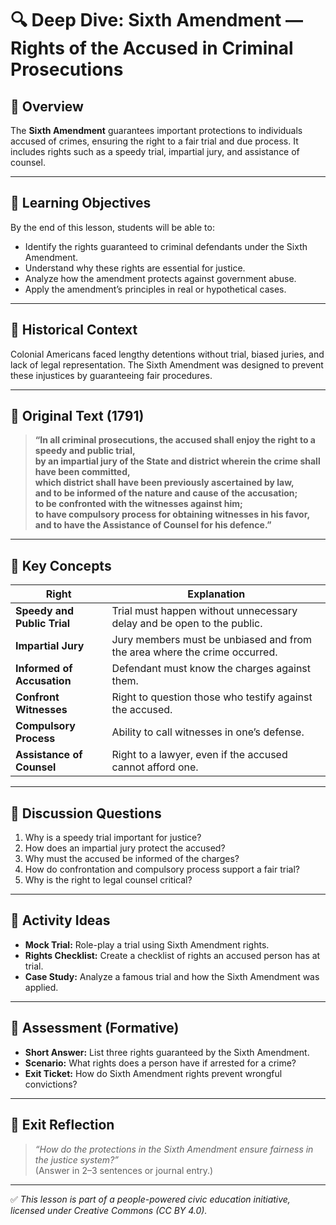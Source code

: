 # 🔍 Deep Dive: Sixth Amendment — Rights of the Accused in Criminal Prosecutions

## 🧭 Overview

The **Sixth Amendment** guarantees important protections to individuals accused of crimes, ensuring the right to a fair trial and due process. It includes rights such as a speedy trial, impartial jury, and assistance of counsel.

---

## 🎯 Learning Objectives

By the end of this lesson, students will be able to:  
- Identify the rights guaranteed to criminal defendants under the Sixth Amendment.  
- Understand why these rights are essential for justice.  
- Analyze how the amendment protects against government abuse.  
- Apply the amendment’s principles in real or hypothetical cases.

---

## 📘 Historical Context

Colonial Americans faced lengthy detentions without trial, biased juries, and lack of legal representation. The Sixth Amendment was designed to prevent these injustices by guaranteeing fair procedures.

---

## 📖 Original Text (1791)

> **“In all criminal prosecutions, the accused shall enjoy the right to a speedy and public trial,**  
> **by an impartial jury of the State and district wherein the crime shall have been committed,**  
> **which district shall have been previously ascertained by law,**  
> **and to be informed of the nature and cause of the accusation;**  
> **to be confronted with the witnesses against him;**  
> **to have compulsory process for obtaining witnesses in his favor,**  
> **and to have the Assistance of Counsel for his defence.”**

---

## 🧠 Key Concepts

| Right | Explanation |
|-------|-------------|
| **Speedy and Public Trial** | Trial must happen without unnecessary delay and be open to the public. |
| **Impartial Jury** | Jury members must be unbiased and from the area where the crime occurred. |
| **Informed of Accusation** | Defendant must know the charges against them. |
| **Confront Witnesses** | Right to question those who testify against the accused. |
| **Compulsory Process** | Ability to call witnesses in one’s defense. |
| **Assistance of Counsel** | Right to a lawyer, even if the accused cannot afford one.

---

## 💬 Discussion Questions

1. Why is a speedy trial important for justice?  
2. How does an impartial jury protect the accused?  
3. Why must the accused be informed of the charges?  
4. How do confrontation and compulsory process support a fair trial?  
5. Why is the right to legal counsel critical?

---

## 🧪 Activity Ideas

- **Mock Trial:** Role-play a trial using Sixth Amendment rights.  
- **Rights Checklist:** Create a checklist of rights an accused person has at trial.  
- **Case Study:** Analyze a famous trial and how the Sixth Amendment was applied.

---

## 📎 Assessment (Formative)

- **Short Answer:** List three rights guaranteed by the Sixth Amendment.  
- **Scenario:** What rights does a person have if arrested for a crime?  
- **Exit Ticket:** How do Sixth Amendment rights prevent wrongful convictions?

---

## 🏁 Exit Reflection

> *“How do the protections in the Sixth Amendment ensure fairness in the justice system?”*  
(Answer in 2–3 sentences or journal entry.)

---

✅ *This lesson is part of a people-powered civic education initiative, licensed under Creative Commons (CC BY 4.0).*
